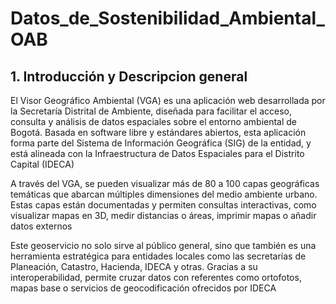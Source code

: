 # Datos_de_Sostenibilidad_Ambiental_OAB

## 1. Introducción y Descripcion general

El Visor Geográfico Ambiental (VGA) es una aplicación web desarrollada por la Secretaría Distrital de Ambiente, diseñada para facilitar el acceso, consulta y análisis de datos espaciales sobre el entorno ambiental de Bogotá. Basada en software libre y estándares abiertos, esta aplicación forma parte del Sistema de Información Geográfica (SIG) de la entidad, y está alineada con la Infraestructura de Datos Espaciales para el Distrito Capital (IDECA)

A través del VGA, se pueden visualizar más de 80 a 100 capas geográficas temáticas que abarcan múltiples dimensiones del medio ambiente urbano. Estas capas están documentadas y permiten consultas interactivas, como visualizar mapas en 3D, medir distancias o áreas, imprimir mapas o añadir datos externos

Este geoservicio no solo sirve al público general, sino que también es una herramienta estratégica para entidades locales como las secretarías de Planeación, Catastro, Hacienda, IDECA y otras. Gracias a su interoperabilidad, permite cruzar datos con referentes como ortofotos, mapas base o servicios de geocodificación ofrecidos por IDECA
